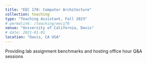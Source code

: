 ```yaml
---
title: "EEC 170: Computer Architecture"
collection: teaching
type: "Teaching Assistant, Fall 2023"
# permalink: /teaching/eec170
venue: "University of California, Davis"
# date: 2021-01-01
location: "Davis, CA USA"
---
```


Providing lab assignment benchmarks and hosting office hour Q&A sessions